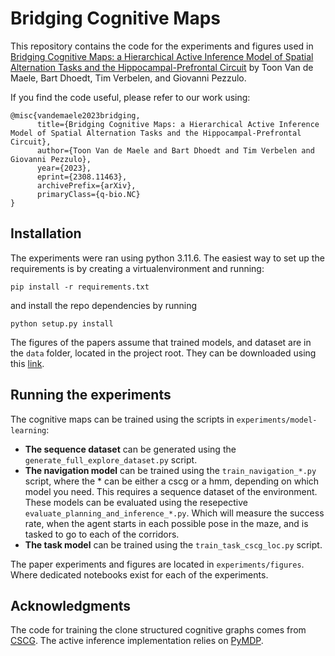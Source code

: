 # Bridging Cognitive Maps

This repository contains the code for the experiments and figures used in [Bridging Cognitive Maps: a Hierarchical Active Inference Model of Spatial Alternation Tasks and the Hippocampal-Prefrontal Circuit](https://arxiv.org/abs/2308.11463) by Toon Van de Maele, Bart Dhoedt, Tim Verbelen, and Giovanni Pezzulo. 

If you find the code useful, please refer to our work using:

```
@misc{vandemaele2023bridging,
      title={Bridging Cognitive Maps: a Hierarchical Active Inference Model of Spatial Alternation Tasks and the Hippocampal-Prefrontal Circuit}, 
      author={Toon Van de Maele and Bart Dhoedt and Tim Verbelen and Giovanni Pezzulo},
      year={2023},
      eprint={2308.11463},
      archivePrefix={arXiv},
      primaryClass={q-bio.NC}
}
```

## Installation

The experiments were ran using python 3.11.6. The easiest way to set up the requirements is by creating a virtualenvironment and running: 
```
pip install -r requirements.txt
```
and install the repo dependencies by running
```
python setup.py install 
``` 

The figures of the papers assume that trained models, and dataset are in the `data` folder, located in the project root. They can be downloaded using this [link](todo_fill_in_link).  

## Running the experiments 

The cognitive maps can be trained using the scripts in `experiments/model-learning`:  

- **The sequence dataset** can be generated using the `generate_full_explore_dataset.py` script. 
- **The navigation model** can be trained using the `train_navigation_*.py` script, where the * can be either a cscg or a hmm, depending on which model you need. This requires a sequence dataset of the environment. These models can be evaluated using the resepective `evaluate_planning_and_inference_*.py`. Which will measure the success rate, when the agent starts in each possible pose in the maze, and is tasked to go to each of the corridors.
- **The task model** can be trained using the `train_task_cscg_loc.py` script. 

The paper experiments and figures are located in `experiments/figures`. Where dedicated notebooks exist for each of the experiments. 


## Acknowledgments
The code for training the clone structured cognitive graphs comes from [CSCG](https://github.com/vicariousinc/naturecomm_cscg). The active inference implementation relies on [PyMDP](https://github.com/infer-actively/pymdp). 


